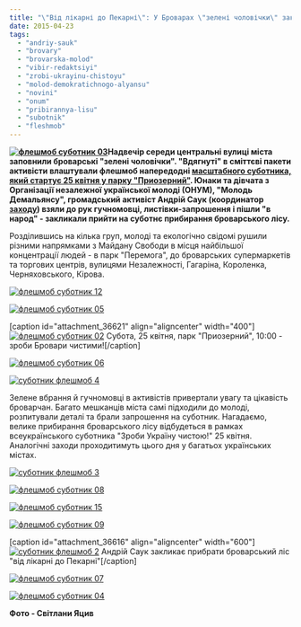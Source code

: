 ```yaml
---
title: "\"Від лікарні до Пекарні\": У Броварах \"зелені чоловічки\" закликали прибрати ліс 25 квітня - ФОТО"
date: 2015-04-23
tags: 
  - "andriy-sauk"
  - "brovary"
  - "brovarska-molod"
  - "vibir-redaktsiyi"
  - "zrobi-ukrayinu-chistoyu"
  - "molod-demokratichnogo-alyansu"
  - "novini"
  - "onum"
  - "pribirannya-lisu"
  - "subotnik"
  - "fleshmob"
---
```


**[![флешмоб суботник 03](https://mpz.brovary.org/wp-content/uploads/2015/04/fleshmob-subotnik-03.jpg)](https://mpz.brovary.org/wp-content/uploads/2015/04/fleshmob-subotnik-03.jpg)Надвечір середи центральні вулиці міста заповнили броварські "зелені чоловічки". "Вдягнуті" в сміттєві пакети активісти влаштували флешмоб напередодні [масштабного суботника, який стартує 25 квітня у парку "Приозерний"](https://mpz.brovary.org/aktivisti-spilno-zaplanuvali-generalne-pribirannya-brovarskogo-lisu-na-25-kvitnya/). Юнаки та дівчата з Організації незалежної української молоді (ОНУМ), "Молодь Демальянсу", громадський активіст Андрій Саук (координатор [заходу](https://www.facebook.com/events/467714816720396/467792616712616/)) взяли до рук гучномовці, листівки-запрошення і пішли "в народ" - закликали прийти на суботнє прибирання броварського лісу.**

Розділившись на кілька груп, молоді та екологічно свідомі рушили різними напрямками з Майдану Свободи в місця найбільшої концентрації людей - в парк "Перемога", до броварських супермаркетів та торгових центрів, вулицями Незалежності, Гагаріна, Короленка, Черняховського, Кірова.

[![флешмоб суботник 12](https://mpz.brovary.org/wp-content/uploads/2015/04/fleshmob-subotnik-12.jpg)](https://mpz.brovary.org/wp-content/uploads/2015/04/fleshmob-subotnik-12.jpg)

[![флешмоб суботник 05](https://mpz.brovary.org/wp-content/uploads/2015/04/fleshmob-subotnik-05.jpg)](https://mpz.brovary.org/wp-content/uploads/2015/04/fleshmob-subotnik-05.jpg)

\[caption id="attachment\_36621" align="aligncenter" width="400"\][![флешмоб суботник 02](https://mpz.brovary.org/wp-content/uploads/2015/04/fleshmob-subotnik-02.jpg)](https://mpz.brovary.org/wp-content/uploads/2015/04/fleshmob-subotnik-02.jpg) Субота, 25 квітня, парк "Приозерний", 10:00 - зроби Бровари чистими!\[/caption\]

[![флешмоб суботник 06](https://mpz.brovary.org/wp-content/uploads/2015/04/fleshmob-subotnik-06.jpg)](https://mpz.brovary.org/wp-content/uploads/2015/04/fleshmob-subotnik-06.jpg)

[![суботник флешмоб 4](https://mpz.brovary.org/wp-content/uploads/2015/04/subotnik-fleshmob-4.jpg)](https://mpz.brovary.org/wp-content/uploads/2015/04/subotnik-fleshmob-4.jpg)

Зелене вбрання й гучномовці в активістів привертали увагу та цікавість броварчан. Багато мешканців міста самі підходили до молоді, розпитували деталі та брали запрошення на суботник. Нагадаємо, велике прибирання броварського лісу відбудеться в рамках всеукраїнського суботника "Зроби Україну чистою!" 25 квітня. Аналогічні заходи проходитимуть цього дня у багатьох українських містах.

[![суботник флешмоб 3](https://mpz.brovary.org/wp-content/uploads/2015/04/subotnik-fleshmob-3.jpg)](https://mpz.brovary.org/wp-content/uploads/2015/04/subotnik-fleshmob-3.jpg)

[![флешмоб суботник 08](https://mpz.brovary.org/wp-content/uploads/2015/04/fleshmob-subotnik-08.jpg)](https://mpz.brovary.org/wp-content/uploads/2015/04/fleshmob-subotnik-08.jpg)

[![флешмоб суботник 15](https://mpz.brovary.org/wp-content/uploads/2015/04/fleshmob-subotnik-15.jpg)](https://mpz.brovary.org/wp-content/uploads/2015/04/fleshmob-subotnik-15.jpg)

[![флешмоб суботник 09](https://mpz.brovary.org/wp-content/uploads/2015/04/fleshmob-subotnik-09.jpg)](https://mpz.brovary.org/wp-content/uploads/2015/04/fleshmob-subotnik-09.jpg)

\[caption id="attachment\_36616" align="aligncenter" width="600"\][![суботник флешмоб 2](https://mpz.brovary.org/wp-content/uploads/2015/04/subotnik-fleshmob-2.jpg)](https://mpz.brovary.org/wp-content/uploads/2015/04/subotnik-fleshmob-2.jpg) Андрій Саук закликає прибрати броварський ліс "від лікарні до Пекарні"\[/caption\]

[![флешмоб суботник 07](https://mpz.brovary.org/wp-content/uploads/2015/04/fleshmob-subotnik-07.jpg)](https://mpz.brovary.org/wp-content/uploads/2015/04/fleshmob-subotnik-07.jpg)

[![флешмоб суботник 04](https://mpz.brovary.org/wp-content/uploads/2015/04/fleshmob-subotnik-04.jpg)](https://mpz.brovary.org/wp-content/uploads/2015/04/fleshmob-subotnik-04.jpg)

**Фото - Світлани Яцив**
